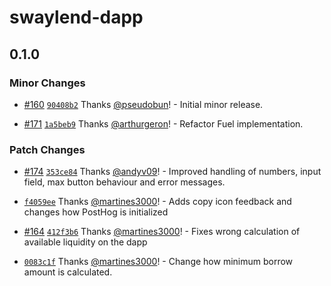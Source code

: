 # swaylend-dapp

## 0.1.0

### Minor Changes

- [#160](https://github.com/Swaylend/swaylend-monorepo/pull/160) [`90408b2`](https://github.com/Swaylend/swaylend-monorepo/commit/90408b28dc58ca4d7c072230a28fb409334f722a) Thanks [@pseudobun](https://github.com/pseudobun)! - Initial minor release.

- [#171](https://github.com/Swaylend/swaylend-monorepo/pull/171) [`1a5beb9`](https://github.com/Swaylend/swaylend-monorepo/commit/1a5beb9d95f236603a1d284ca38ce9192fce14ed) Thanks [@arthurgeron](https://github.com/arthurgeron)! - Refactor Fuel implementation.

### Patch Changes

- [#174](https://github.com/Swaylend/swaylend-monorepo/pull/174) [`353ce84`](https://github.com/Swaylend/swaylend-monorepo/commit/353ce847e9226f2cde7d15a5c675267850a6f005) Thanks [@andyv09](https://github.com/andyv09)! - Improved handling of numbers, input field, max button behaviour and error messages.

- [`f4059ee`](https://github.com/Swaylend/swaylend-monorepo/commit/f4059ee8c5e6bf8243c9e5f0987b1c1b61c347a9) Thanks [@martines3000](https://github.com/martines3000)! - Adds copy icon feedback and changes how PostHog is initialized

- [#164](https://github.com/Swaylend/swaylend-monorepo/pull/164) [`412f3b6`](https://github.com/Swaylend/swaylend-monorepo/commit/412f3b67e881e0458904ff23e8201dbbd616b711) Thanks [@martines3000](https://github.com/martines3000)! - Fixes wrong calculation of available liquidity on the dapp

- [`0083c1f`](https://github.com/Swaylend/swaylend-monorepo/commit/0083c1ff8dfda800ab1829d5dd29fa32b25c263f) Thanks [@martines3000](https://github.com/martines3000)! - Change how minimum borrow amount is calculated.
